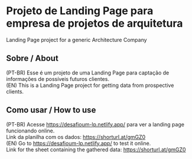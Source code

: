 # Projeto de Landing Page para empresa de projetos de arquitetura
Landing Page project for a generic Architecture Company

## Sobre / About
(PT-BR) Esse é um projeto de uma Landing Page para captação de informações de possíveis futuros clientes. <br>
(EN) This is a Landing Page project for getting data from prospective clients.

## Como usar / How to use
(PT-BR) Acesse https://desafioum-lp.netlify.app/ para ver a landing page funcionando online. <br>
Link da planilha com os dados: https://shorturl.at/gmGZ0 <br>
(EN) Go to https://desafioum-lp.netlify.app/ to test it online. <br>
Link for the sheet containing the gathered data: https://shorturl.at/gmGZ0
